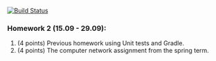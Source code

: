 [![Build Status](https://travis-ci.org/SergeevED/assignments.svg?branch=hw02)](https://travis-ci.org/SergeevED/assignments)

### Homework 2 (15.09 - 29.09):
1. (4 points) Previous homework using Unit tests and Gradle.
2. (4 points) The computer network assignment from the spring term.
